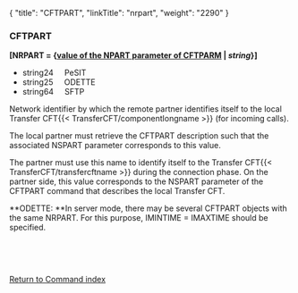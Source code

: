 {
    "title": "CFTPART",
    "linkTitle": "nrpart",
    "weight": "2290"
}<span id="nrpart"></span>

### CFTPART

**\[NRPART = {<u>value of the NPART
parameter of CFTPARM</u> | *string*}\]**

- string24     PeSIT  
- string25     ODETTE
- string64     SFTP  

Network identifier by which the
remote partner identifies itself to the local Transfer CFT{{< TransferCFT/componentlongname  >}} (for incoming calls).

The local partner must retrieve the CFTPART description such that the
associated NSPART parameter corresponds to this value.

The partner must use this name to identify itself to the Transfer CFT{{< TransferCFT/transfercftname  >}} during the connection phase. On the partner side, this value corresponds to the NSPART parameter of the CFTPART command that describes the local Transfer CFT.

**ODETTE: **In server mode, there
may be several CFTPART objects with the same NRPART. For this purpose,
IMINTIME = IMAXTIME should be specified.

 

 

[Return to Command index](../../)

 
